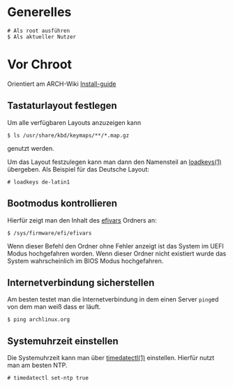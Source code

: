 # Generelles

```
# Als root ausführen
$ Als aktueller Nutzer
```
# Vor Chroot

Orientiert am ARCH-Wiki [Install-guide](https://wiki.archlinux.org/title/Installation_guide)

## Tastaturlayout festlegen
Um alle verfügbaren Layouts anzuzeigen kann 
```
$ ls /usr/share/kbd/keymaps/**/*.map.gz
``` 
genutzt werden.

Um das Layout festzulegen kann man dann den Namensteil an [loadkeys(1)](https://man.archlinux.org/man/loadkeys.1) übergeben. Als Beispiel für das Deutsche Layout:
```
# loadkeys de-latin1
```

## Bootmodus kontrollieren 

Hierfür zeigt man den Inhalt des [efivars](https://wiki.archlinux.org/title/Efivars) Ordners an:
```
$ /sys/firmware/efi/efivars
``` 
Wenn dieser Befehl den Ordner ohne Fehler anzeigt ist das System im UEFI Modus hochgefahren worden. Wenn dieser Ordner nicht existiert wurde das System wahrscheinlich im BIOS Modus hochgefahren.

## Internetverbindung sicherstellen

Am besten testet man die Internetverbindung in dem einen Server ```ping```ed von dem man weiß dass er läuft. 
```
$ ping archlinux.org
```

## Systemuhrzeit einstellen

Die Systemuhrzeit kann man über [timedatectl(1)](https://man.archlinux.org/man/timedatectl.1) einstellen. Hierfür nutzt man am besten NTP.
```
# timedatectl set-ntp true
```
